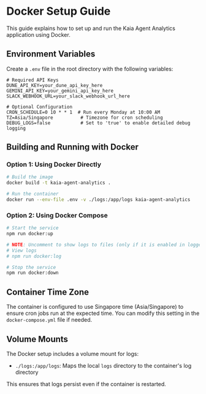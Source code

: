 # Docker Setup Guide

This guide explains how to set up and run the Kaia Agent Analytics application using Docker.

## Environment Variables

Create a `.env` file in the root directory with the following variables:

```
# Required API Keys
DUNE_API_KEY=your_dune_api_key_here
GEMINI_API_KEY=your_gemini_api_key_here
SLACK_WEBHOOK_URL=your_slack_webhook_url_here

# Optional Configuration
CRON_SCHEDULE=0 10 * * 1  # Run every Monday at 10:00 AM
TZ=Asia/Singapore          # Timezone for cron scheduling
DEBUG_LOGS=false           # Set to 'true' to enable detailed debug logging
```

## Building and Running with Docker

### Option 1: Using Docker Directly

```bash
# Build the image
docker build -t kaia-agent-analytics .

# Run the container
docker run --env-file .env -v ./logs:/app/logs kaia-agent-analytics
```

### Option 2: Using Docker Compose

```bash
# Start the service
npm run docker:up

# NOTE: Uncomment to show logs to files (only if it is enabled in logger.ts)
# View logs
# npm run docker:log

# Stop the service
npm run docker:down
```

## Container Time Zone

The container is configured to use Singapore time (Asia/Singapore) to ensure cron jobs run at the expected time. You can modify this setting in the `docker-compose.yml` file if needed.

## Volume Mounts

The Docker setup includes a volume mount for logs:
- `./logs:/app/logs`: Maps the local `logs` directory to the container's log directory

This ensures that logs persist even if the container is restarted.